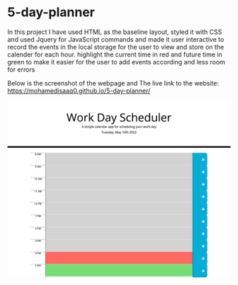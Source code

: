 # 5-day-planner


In this project I have used HTML as the baseline layout, styled it with CSS and used Jquery for JavaScript commands and made it user interactive to record the events in the local storage for the user to view and store on the calender for each hour. highlight the current time in red and future time in green to make it easier for the user to add events according and less room for errors

Below is the screenshot of the webpage and The live link to the website: https://mohamedisaaq0.github.io/5-day-planner/


![Work Day Scheduler Homepage](./Assests/screenshot/screencapture-127-0-0-1-5500-index-html-2022-05-10-16_50_17.png)